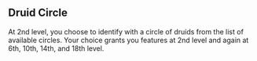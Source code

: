 ## Druid Circle
At 2nd level, you choose to identify with a circle of druids from the list of available circles. Your choice grants you features at 2nd level and again at 6th, 10th, 14th, and 18th level.

<!--

-<< CHANGES >>-
- notice the new levels for subclasses
-> before: 2, 6, 10, 14, --
-> after:  2, 6, 10, 14, 18

-<< TODO >>-
- none

-<< COMMENTARY >>-
- these changes are a part of a paradigm shift
- class level-ups are being syncronized more
- in spite of feature displacement, the structure feels worth it
- the extra subclass levels could be replaced with dead levels or ribbons

-->
